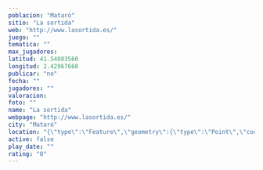 ```yaml
---
poblacion: "Mataró"
sitio: "La sortida"
web: "http://www.lasortida.es/"
juego: ""
tematica: ""
max_jugadores: 
latitud: 41.54083560
longitud: 2.42967660
publicar: "no"
fecha: ""
jugadores: ""
valoracion: 
foto: ""
name: "La sortida"
webpage: "http://www.lasortida.es/"
city: "Mataró"
location: "{\"type\":\"Feature\",\"geometry\":{\"type\":\"Point\",\"coordinates\":[2.4296766,41.5408356]}}"
active: false
play_date: ""
rating: "0"
---
```

